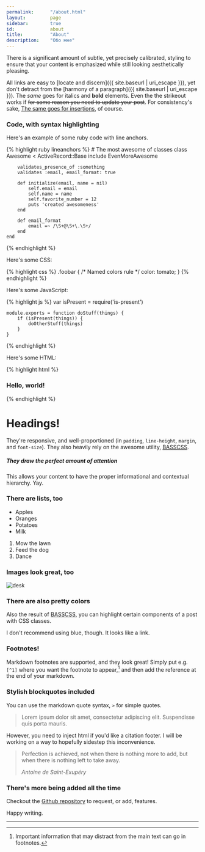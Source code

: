 ```yaml
---
permalink:      "/about.html"
layout:         page
sidebar:        true
id:             about
title:          "About"
description:    "Обо мне"
---
```


There is a significant amount of subtle, yet precisely calibrated, styling to ensure that your content is emphasized while still looking aesthetically pleasing.

All links are easy to
[locate and discern]({{ site.baseurl | uri_escape }}),
yet don't detract from the
[harmony of a paragraph]({{ site.baseurl | uri_escape }}).
The _same_ goes for italics and __bold__ elements.
Even the the strikeout works if <del>for some reason you need to update your post</del>.
For consistency's sake, <ins>The same goes for insertions</ins>, of course.

### Code, with syntax highlighting

Here's an example of some ruby code with line anchors.

{% highlight ruby lineanchors %}
    # The most awesome of classes
    class Awesome < ActiveRecord::Base
        include EvenMoreAwesome

        validates_presence_of :something
        validates :email, email_format: true

        def initialize(email, name = nil)
            self.email = email
            self.name = name
            self.favorite_number = 12
            puts 'created awesomeness'
        end

        def email_format
            email =~ /\S+@\S+\.\S+/
        end
    end
{% endhighlight %}

Here's some CSS:

{% highlight css %}
    .foobar {
        /* Named colors rule */
        color: tomato;
    }
{% endhighlight %}

Here's some JavaScript:

{% highlight js %}
    var isPresent = require('is-present')

    module.exports = function doStuff(things) {
        if (isPresent(things)) {
            doOtherStuff(things)
        }
    }
{% endhighlight %}

Here's some HTML:

{% highlight html %}
    <div class="m0 p0 bg-blue white">
        <h3 class="h1">Hello, world!</h3>
    </div>
{% endhighlight %}

# Headings!

They're responsive, and well-proportioned (in `padding`, `line-height`, `margin`, and `font-size`).
They also heavily rely on the awesome utility, [BASSCSS](http://www.basscss.com/).

##### They draw the perfect amount of attention

This allows your content to have the proper informational and contextual hierarchy.
Yay.

### There are lists, too

* Apples
* Oranges
* Potatoes
* Milk

1. Mow the lawn
2. Feed the dog
3. Dance

### Images look great, too

![desk](https://cloud.githubusercontent.com/assets/1424573/3378137/abac6d7c-fbe6-11e3-8e09-55745b6a8176.png)

### There are also pretty colors

Also the result of
[BASSCSS](http://www.basscss.com/),
you can
<span class="bg-dark-gray white">highlight</span>
certain components of a
<span class="red">post</span>
<span class="mid-gray">with</span>
<span class="green">CSS</span>
<span class="orange">classes</span>.

I don't recommend using blue, though. It looks like a
<span class="blue">link</span>.

### Footnotes!

Markdown footnotes are supported, and they look great!
Simply put e.g. `[^1]` where you want the footnote to appear,[^1] and then add the reference at the end of your markdown.

### Stylish blockquotes included

You can use the markdown quote syntax, `>` for simple quotes.

> Lorem ipsum dolor sit amet, consectetur adipiscing elit.
Suspendisse quis porta mauris.

However, you need to inject html if you'd like a citation footer.
I will be working on a way to hopefully sidestep this inconvenience.

<blockquote>
    <p>Perfection is achieved, not when there is nothing more to add, but when there is nothing left to take away.</p>
    <footer><cite title="Antoine de Saint-Exupéry">Antoine de Saint-Exupéry</cite></footer>
</blockquote>

### There's more being added all the time

Checkout the
[Github repository](https://github.com/johnotander/pixyll)
to request, or add, features.

Happy writing.

---

[^1]: Important information that may distract from the main text can go in footnotes.